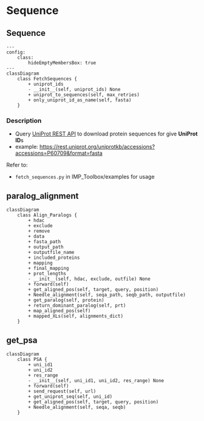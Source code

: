 # Sequence
## Sequence
```mermaid
---
config:
    class:
        hideEmptyMembersBox: true
---
classDiagram
    class FetchSequences {
        + uniprot_ids
        - __init__(self, uniprot_ids) None
        + uniprot_to_sequences(self, max_retries)
        + only_uniprot_id_as_name(self, fasta)
    }
```
### Description
- Query [UniProt REST API](https://www.uniprot.org/help/api) to download protein sequences for give **UniProt ID**s
- example: https://rest.uniprot.org/uniprotkb/accessions?accessions=P60709&format=fasta

Refer to:
- `fetch_sequences.py` in IMP_Toolbox/examples for usage
## paralog_alignment
```mermaid
classDiagram
    class Align_Paralogs {
        + hdac
        + exclude
        + remove
        + data
        + fasta_path
        + output_path
        + outputfile_name
        + included_proteins
        + mapping
        + final_mapping
        + prot_lengths
        - __init__(self, hdac, exclude, outfile) None
        + forward(self)
        + get_aligned_pos(self, target, query, position)
        + Needle_alignment(self, seqa_path, seqb_path, outputfile)
        + get_paralog(self, protein)
        + return_dominant_paralog(self, prt)
        + map_aligned_pos(self)
        + mapped_XLs(self, alignments_dict)
    }

```
## get_psa
```mermaid
classDiagram
    class PSA {
        + uni_id1
        + uni_id2
        + res_range
        - __init__(self, uni_id1, uni_id2, res_range) None
        + forward(self)
        + send_request(self, url)
        + get_uniprot_seq(self, uni_id)
        + get_aligned_pos(self, target, query, position)
        + Needle_alignment(self, seqa, seqb)
    }

```
